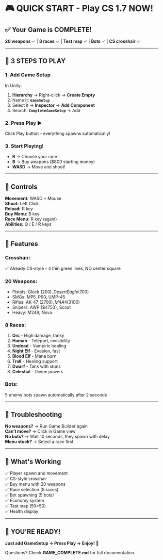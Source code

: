 # 🎮 QUICK START - Play CS 1.7 NOW!

## ✅ Your Game is COMPLETE!

**20 weapons** ✓ | **8 races** ✓ | **Test map** ✓ | **Bots** ✓ | **CS crosshair** ✓

---

## 🚀 3 STEPS TO PLAY

### **1. Add Game Setup**
In Unity:
1. **Hierarchy** → Right-click → **Create Empty**
2. Name it: **`GameSetup`**
3. Select it → **Inspector** → **Add Component**
4. Search: **`CompleteGameSetup`** → Add

### **2. Press Play ▶️**
Click Play button - everything spawns automatically!

### **3. Start Playing!**
- **R** → Choose your race
- **B** → Buy weapons ($800 starting money)
- **WASD** → Move and shoot!

---

## 🎯 Controls

**Movement:** WASD + Mouse  
**Shoot:** Left Click  
**Reload:** R key  
**Buy Menu:** B key  
**Race Menu:** R key (again)  
**Abilities:** Q / E / R keys

---

## 🎨 Features

### **Crosshair:**
✅ Already CS-style - 4 thin green lines, NO center square

### **20 Weapons:**
- Pistols: Glock ($200), Desert Eagle ($700)
- SMGs: MP5, P90, UMP-45
- Rifles: AK-47 ($2700), M4A4 ($3100)
- Snipers: AWP ($4750), Scout
- Heavy: M249, Nova

### **8 Races:**
1. **Orc** - High damage, tanky
2. **Human** - Teleport, invisibility
3. **Undead** - Vampiric healing
4. **Night Elf** - Evasion, fast
5. **Blood Elf** - Mana burn
6. **Troll** - Healing support
7. **Dwarf** - Tank with stuns
8. **Celestial** - Divine powers

### **Bots:**
5 enemy bots spawn automatically after 2 seconds

---

## 🐛 Troubleshooting

**No weapons?** → Run Game Builder again  
**Can't move?** → Click in Game view  
**No bots?** → Wait 10 seconds, they spawn with delay  
**Menu stuck?** → Select a race first

---

## 📝 What's Working

✅ Player spawn and movement  
✅ CS-style crosshair  
✅ Buy menu with 20 weapons  
✅ Race selection (8 races)  
✅ Bot spawning (5 bots)  
✅ Economy system  
✅ Test map (50×50)  
✅ Health display  

---

## 🎉 YOU'RE READY!

**Just add GameSetup → Press Play → Enjoy!** 🚀

Questions? Check **GAME_COMPLETE.md** for full documentation.
